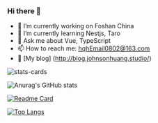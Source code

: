 ### Hi there 👋

- 🔭 I’m currently working on Foshan China
- 🌱 I’m currently learning Nestjs, Taro
- 💬 Ask me about Vue, TypeScript
- 📫 How to reach me: hqhEmail0802@163.com
- 👀 [My blog] (http://blog.johnsonhuang.studio/)

![stats-cards](https://stats.justsong.cn/api/juejin?id=2647279732267342)

![Anurag's GitHub stats](https://github-readme-stats.vercel.app/api?username=JohnsonHuang4396&show_icons=true&theme=highcontrast)

[![Readme Card](https://github-readme-stats.vercel.app/api/pin/?username=JohnsonHuang4396&repo=ezy-schema-form)](https://github.com/anuraghazra/github-readme-stats)

[![Top Langs](https://github-readme-stats.vercel.app/api/top-langs/?username=JohnsonHuang4396&layout=donut-vertical)](https://github.com/anuraghazra/github-readme-stats)
